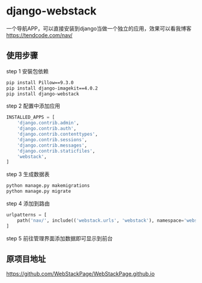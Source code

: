 # django-webstack

一个导航APP，可以直接安装到django当做一个独立的应用，效果可以看我博客 https://tendcode.com/nav/


## 使用步骤

step 1 安裝包依赖

```bash
pip install Pillow==9.3.0
pip install django-imagekit==4.0.2
pip install django-webstack
```

step 2 配置中添加应用

```python
INSTALLED_APPS = [
    'django.contrib.admin',
    'django.contrib.auth',
    'django.contrib.contenttypes',
    'django.contrib.sessions',
    'django.contrib.messages',
    'django.contrib.staticfiles',
    'webstack',
]
```

step 3 生成数据表

```bash
python manage.py makemigrations
python manage.py migrate
```

step 4 添加到路由

```python
urlpatterns = [
    path('nav/', include(('webstack.urls', 'webstack'), namespace='webstack')),
]
```

step 5 前往管理界面添加数据即可显示到前台

## 原项目地址

https://github.com/WebStackPage/WebStackPage.github.io

